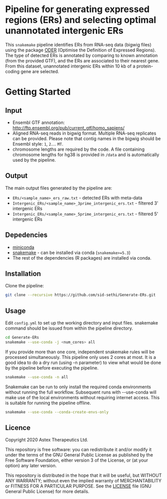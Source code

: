 # Pipeline for generating expressed regions (ERs) and selecting optimal unannotated intergenic ERs

This `snakemake` pipeline identifies ERs from RNA-seq data (bigwig files) using the package [ODER](https://github.com/eolagbaju/ODER) (Optimise the Definition of Expressed Regions). The type of detected ERs is annotated by comparing to known annotation (from the provided GTF), and the ERs are associated to their nearest gene. From this dataset, unannotated intergenic ERs within 10 kb of a protein-coding gene are selected.

# Getting Started

## Input

- Ensembl GTF annotation: http://ftp.ensembl.org/pub/current_gtf/homo_sapiens/
- Aligned RNA-seq reads in bigwig format. Multiple RNA-seq replicates can be provided. Please note that contig names in the bigwig should be Ensembl style: `1`, `2`.... `MT`.
- chromosome lengths are required by the code. A file containing chromosome lengths for hg38 is provided in `/data` and is automatically used by the pipeline.

## Output

The main output files generated by the pipeline are:

- `ERs/<sample_name>_ers_raw.txt` - detected ERs with meta-data
- `Intergenic_ERs/<sample_name>_3prime_intergenic_ers.txt` - filtered 3' intergenic ERs
- `Intergenic_ERs/<sample_name>_5prime_intergenic_ers.txt` - filtered 5' intergenic ERs

## Depedencies

- [miniconda](https://conda.io/miniconda.html)
- [snakemake](http://snakemake.readthedocs.io/en/latest/) - can be installed via conda (`snakemake>=5.3`)
- The rest of the dependencies (R packages) are installed via conda.

## Installation

Clone the pipeline:

```bash
git clone --recursive https://github.com/sid-sethi/Generate-ERs.git
```

## Usage

Edit `config.yml` to set up the working directory and input files. snakemake command should be issued from within the pipeline directory.

```bash
cd Generate-ERs
snakemake --use-conda -j <num_cores> all
```
If you provide more than one core, independent snakemake rules will be processed simultaneously. This pipeline only uses 2 cores at most. It is a good idea to do a dry run (using -n parameter) to view what would be done by the pipeline before executing the pipeline.

```bash
snakemake --use-conda -n all
```
Snakemake can be run to only install the required conda environments without running the full workflow. Subsequent runs with --use-conda will make use of the local environments without requiring internet access. This is suitable for running the pipeline offline.

```bash
snakemake --use-conda --conda-create-envs-only
```

## Licence

Copyright 2020 Astex Therapeutics Ltd.

This repository is free software: you can redistribute it and/or modify it under the terms of the GNU General Public License as published by the Free Software Foundation, either version 3 of the License, or (at your option) any later version.

This repository is distributed in the hope that it will be useful, but WITHOUT ANY WARRANTY; without even the implied warranty of MERCHANTABILITY or FITNESS FOR A PARTICULAR PURPOSE. See the [LICENSE](LICENSE) file (GNU General Public License) for more details.

